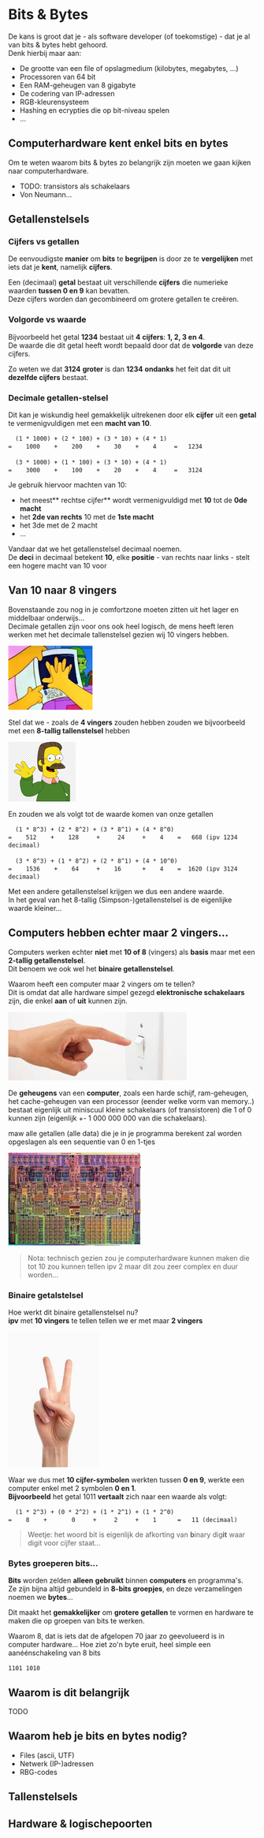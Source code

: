 # Bits & Bytes

De kans is groot dat je - als software developer (of toekomstige) - dat je al van bits & bytes hebt gehoord.  
Denk hierbij maar aan:

* De grootte van een file of opslagmedium (kilobytes, megabytes, ...)
* Processoren van 64 bit
* Een RAM-geheugen van 8 gigabyte
* De codering van IP-adressen
* RGB-kleurensysteem
* Hashing en ecrypties die op bit-niveau spelen
* ...

## Computerhardware kent enkel bits en bytes

Om te weten waarom bits & bytes zo belangrijk zijn moeten we gaan kijken naar computerhardware.  

* TODO: transistors als schakelaars
* Von Neumann...

## Getallenstelsels

### Cijfers vs getallen

De eenvoudigste **manier** om **bits** te **begrijpen** is door ze te **vergelijken** met iets dat je **kent**, namelijk **cijfers**.  

Een (decimaal) **getal** bestaat uit verschillende **cijfers** die numerieke waarden **tussen 0 en 9** kan bevatten.  
Deze cijfers worden dan gecombineerd om grotere getallen te creëren.  

### Volgorde vs waarde

Bijvoorbeeld het getal **1234** bestaat uit **4** **cijfers**: **1, 2, 3 en 4**.  
De waarde die dit getal heeft wordt bepaald door dat de **volgorde** van deze cijfers.  

Zo weten we dat **3124** **groter** is dan **1234** **ondanks** het feit dat dit uit **dezelfde cijfers** bestaat.

### Decimale getallen-stelsel

Dit kan je wiskundig heel gemakkelijk uitrekenen door elk **cijfer** uit een **getal** te vermenigvuldigen
met een **macht van 10**.

~~~
  (1 * 1000) + (2 * 100) + (3 * 10) + (4 * 1)
=    1000    +    200    +    30    +    4     =   1234

  (3 * 1000) + (1 * 100) + (3 * 10) + (4 * 1)
=    3000    +    100    +    20    +    4     =   3124
~~~

Je gebruik hiervoor machten van 10:

* het meest** rechtse cijfer** wordt vermenigvuldigd met **10** tot de **0de macht**
* het **2de van rechts** 10 met de **1ste macht**
* het 3de met de 2 macht
* ...

Vandaar dat we het getallenstelsel decimaal noemen.  
De **deci** in decimaal betekent **10**, elke **positie** - van rechts naar links - stelt een
hogere macht van 10 voor

## Van 10 naar 8 vingers

Bovenstaande zou nog in je comfortzone moeten zitten uit het lager en middelbaar onderwijs...  
Decimale getallen zijn voor ons ook heel logisch, de mens heeft leren werken met het decimale
tallenstelsel gezien wij 10 vingers hebben.

![](5vingers.jpeg)

Stel dat we - zoals de **4 vingers** zouden hebben zouden we bijvoorbeeld met een **8-tallig tallenstelsel** hebben

![](simpsons.png)

En zouden we als volgt tot de waarde komen van onze getallen

~~~
  (1 * 8^3) + (2 * 8^2) + (3 * 8^1) + (4 * 8^0)
=    512    +    128     +     24     +    4    =   668 (ipv 1234 decimaal)

  (3 * 8^3) + (1 * 8^2) + (2 * 8^1) + (4 * 10^0)
=    1536    +    64     +    16      +    4    =  1620 (ipv 3124 decimaal)
~~~

Met een andere getallenstelsel krijgen we dus een andere waarde.  
In het geval van het 8-tallig (Simpson-)getallenstelsel is de eigenlijke waarde kleiner...

## Computers hebben echter maar 2 vingers...

Computers werken echter **niet** met **10 of 8** (vingers) als **basis** maar met een **2-tallig getallenstelsel**.  
Dit benoem we ook wel het **binaire getallenstelsel**.  

Waarom heeft een computer maar 2 vingers om te tellen?  
Dit is omdat dat alle hardware simpel gezegd **elektronische schakelaars** zijn, die enkel **aan** of **uit** kunnen zijn.  

![](schakelaar.jpeg)

De **geheugens** van een **computer**, zoals een harde schijf, ram-geheugen, het cache-geheugen van een processor (eender welke vorm van memory..) bestaat eigenlijk uit miniscuul kleine schakelaars (of transistoren) die 1 of 0 kunnen zijn (eigenlijk +- 1 000 000 000 van die schakelaars).

maw alle getallen (alle data) die je in je programma berekent zal worden opgeslagen als een sequentie van 0 en 1-tjes

![](cputransistors.jpeg)

> Nota: technisch gezien zou je computerhardware kunnen maken die tot 10
> zou kunnen tellen ipv 2 maar dit zou zeer complex en duur worden...

### Binaire getalstelsel

Hoe werkt dit binaire getallenstelsel nu?  
**ipv** met **10 vingers** te tellen tellen we er met maar **2 vingers**

![](2vingers.jpeg)

Waar we dus met **10 cijfer-symbolen** werkten tussen **0 en 9**, werkte een computer enkel met 2 symbolen **0 en 1**.  
**Bijvoorbeeld** het getal 1011 **vertaalt** zich naar een waarde als volgt:

~~~
  (1 * 2^3) + (0 * 2^2) + (1 * 2^1) + (1 * 2^0)
=    8    +       0     +     2     +    1      =   11 (decimaal)
~~~

> Weetje: het woord bit is eigenlijk de afkorting van **b**inary dig**it** 
> waar digit voor cijfer staat...

### Bytes groeperen bits...

**Bits** worden zelden **alleen** **gebruikt** binnen **computers** en programma's.  
Ze zijn bijna altijd gebundeld in **8-bits groepjes**, en deze verzamelingen noemen we **bytes**...

Dit maakt het **gemakkelijker** om **grotere** **getallen** te vormen en hardware te maken die op
groepen van bits te werken.  

Waarom 8, dat is iets dat de afgelopen 70 jaar zo geevolueerd is in computer hardware...
Hoe ziet zo'n byte eruit, heel simple een aanéénschakeling van 8 bits

~~~
1101 1010
~~~

## Waarom is dit belangrijk

TODO

## Waarom heb je bits en bytes nodig?

* Files (ascii, UTF)
* Netwerk (IP-)adressen
* RBG-codes

## Tallenstelsels

## Hardware & logischepoorten